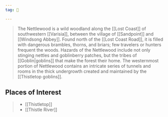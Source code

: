 ```yaml
---
tag: 🌲

---
```

> The Nettlewood is a wild woodland along the [[Lost Coast]] of southwestern [[Varisia]], between the village of [[Sandpoint]] and [[Windsong Abbey]]. Found north of the [[Lost Coast Road]], it is filled with dangerous brambles, thorns, and briars; few travelers or hunters frequent the woods. Hazards of the Nettlewood include not only stinging nettles and goblinberry patches, but the tribes of [[Goblin|goblins]] that make the forest their home. The westernmost portion of Nettlewood contains an intricate series of tunnels and rooms in the thick undergrowth created and maintained by the [[Thistletop goblins]].


## Places of Interest

> - [[Thistletop]]
> - [[Thistle River]]








